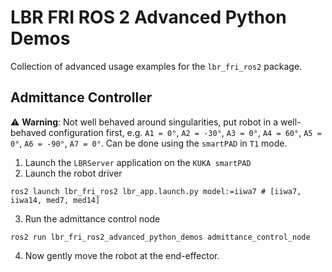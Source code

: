 # LBR FRI ROS 2 Advanced Python Demos
Collection of advanced usage examples for the `lbr_fri_ros2` package.

## Admittance Controller
⚠️ **Warning**: Not well behaved around singularities, put robot in a well-behaved configuration first, e.g. `A1 = 0°`, `A2 = -30°`, `A3 = 0°`, `A4 = 60°`, `A5 = 0°`, `A6 = -90°`, `A7 = 0°`. Can be done using the `smartPAD` in `T1` mode.
1. Launch the `LBRServer` application on the `KUKA smartPAD`
2. Launch the robot driver
```shell
ros2 launch lbr_fri_ros2 lbr_app.launch.py model:=iiwa7 # [iiwa7, iiwa14, med7, med14]
```
3. Run the admittance control node
```shell
ros2 run lbr_fri_ros2_advanced_python_demos admittance_control_node
```
4. Now gently move the robot at the end-effector.

